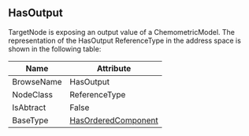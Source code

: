 <!-- objecttype -->
## HasOutput
TargetNode is exposing an output value of a ChemometricModel.
The representation of the HasOutput ReferenceType in the address space is shown in the following table:  

|Name|Attribute|
|---|---|
|BrowseName|HasOutput|
|NodeClass|ReferenceType|
|IsAbtract|False|
|BaseType|[HasOrderedComponent](../../../Core/Part3/ReferenceTypes/HasOrderedComponent/readme.md)|


